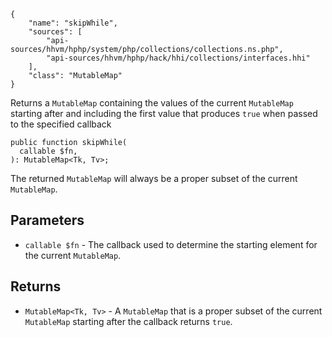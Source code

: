 ``` yamlmeta
{
    "name": "skipWhile",
    "sources": [
        "api-sources/hhvm/hphp/system/php/collections/collections.ns.php",
        "api-sources/hhvm/hphp/hack/hhi/collections/interfaces.hhi"
    ],
    "class": "MutableMap"
}
```




Returns a ` MutableMap ` containing the values of the current `` MutableMap ``
starting after and including the first value that produces ``` true ``` when
passed to the specified callback




``` Hack
public function skipWhile(
  callable $fn,
): MutableMap<Tk, Tv>;
```




The returned ` MutableMap ` will always be a proper subset of the current
`` MutableMap ``.




## Parameters




+ ` callable $fn ` - The callback used to determine the starting element for the
  current `` MutableMap ``.




## Returns




* ` MutableMap<Tk, Tv> ` - A `` MutableMap `` that is a proper subset of the current
  ``` MutableMap ``` starting after the callback returns ```` true ````.
<!-- HHAPIDOC -->
